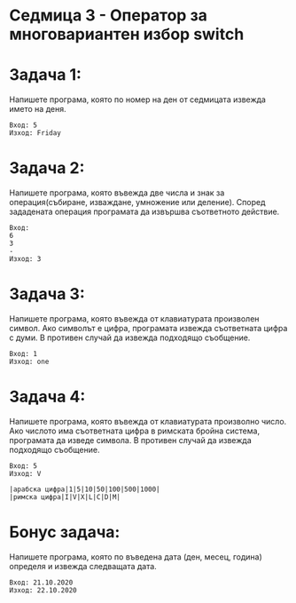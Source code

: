 # Седмица 3 - Оператор за многовариантен избор switch

Задача 1:
=
Напишете програма, която по номер на ден от седмицата извежда името на деня.
```
Вход: 5 
Изход: Friday
```

Задача 2:
=
Напишете програма, която въвежда две числа и знак за операция(събиране, изваждане, умножение или деление). Според зададената операция програмата да извършва съответното действие.
```
Вход: 
6
3
-
Изход: 3
```

Задача 3:
=
Напишете програма, която въвежда от клавиатурата произволен символ. Ако символът е цифра, програмата извежда съответната цифра с думи. В противен случай да извежда подходящо съобщение.
```
Вход: 1 
Изход: one
```

Задача 4:
=
Напишете програма, която въвежда от клавиатурата произволно число. Ако числото има съответната цифра в римската бройна система, програмата да изведе символа. В противен случай да извежда подходящо съобщение.
```
Вход: 5
Изход: V
```
```
|арабска цифра|1|5|10|50|100|500|1000|
|римска цифра|I|V|X|L|C|D|M|
```

Бонус задача:
=
Напишете програма, която по въведена дата (ден, месец, година) определя и извежда следващата дата.
```
Вход: 21.10.2020
Изход: 22.10.2020
```
